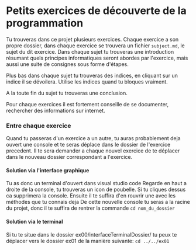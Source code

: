 # Petits exercices de découverte de la programmation

Tu trouveras dans ce projet plusieurs exercices.
Chaque exercice a son propre dossier, dans chaque exercice se trouvera un fichier `subject.md`, le sujet du dit exercice.
Dans chaque sujet tu trouveras une introduction résumant quels principes informatiques seront abordes par l'exercice,
mais aussi une suite de consignes sous forme d'étapes.

Plus bas dans chaque sujet tu trouveras des indices, en cliquant sur un indice il se dévoilera.
Utilise les indices quand tu bloques vraiment.

A la toute fin du sujet tu trouveras une conclusion.

Pour chaque exercices il est fortement conseille de se documenter, rechercher des informations sur internet.

### Entre chaque exercice

Quand tu passeras d'un exercice a un autre, tu auras probablement deja ouvert une console et te seras déplace dans le dossier de l'exercice precedent.
Il te sera demander a chaque nouvel exercice de te déplacer dans le nouveau dossier correspondant a l'exercice.

#### Solution via l'interface graphique

Tu as donc un terminal d'ouvert dans visual studio code
Regarde en haut a droite de la console, tu trouveras un icon de poubelle. Si tu cliques dessus ca supprimera la console.
Ensuite il te suffira d'en rouvrir une avec les méthodes que tu connais deja
De cette nouvelle console tu seras a la racine du projet, donc il te suffira de rentrer la commande `cd nom_du_dossier`

#### Solution via le terminal

Si tu te situe dans le dossier ex00/interfaceTerminalDossier/ tu peux te déplacer vers le dossier ex01 de la manière suivante:
`cd ../../ex01`
